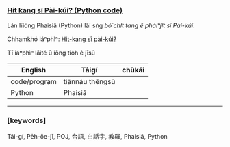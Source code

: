 ### [Hit kang sī Pài-kúi? (Python code)](https://youtu.be/hCJSA2IcFzM)

Lán līiōng Phaisiâ (Python) lâi sǹg _bó͘ chi̍t tang ê pháiⁿji̍t sī Pài-kúi_.

Chhamkhó iáⁿphìⁿ: [Hit-kang sī pài-kúi?](https://youtu.be/yoHtaDfYj3k)

Tī iáⁿphìⁿ lāité ū iōng tio̍h ê jīsû

English | Tâigí | chùkái
---|---|---
code/program | tiānnáu thêngsū |
Python | Phaisiâ |

---

### [keywords]

Tâi-gí, Pe̍h-ōe-jī, POJ, 台語, 白話字, 教羅, Phaisiâ, Python

